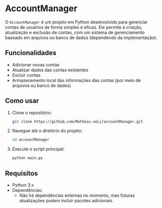 # AccountManager

O `AccountManager` é um projeto em Python desenvolvido para gerenciar contas de usuários de forma simples e eficaz. Ele permite a criação, atualização e exclusão de contas, com um sistema de gerenciamento baseado em arquivos ou banco de dados (dependendo da implementação).

## Funcionalidades

- Adicionar novas contas
- Atualizar dados das contas existentes
- Excluir contas
- Armazenamento local das informações das contas (por meio de arquivos ou banco de dados)

## Como usar

1. Clone o repositório:
   ```bash
   git clone https://github.com/Mathesu-veLi/accountManager.git
   ```

2. Navegue até o diretório do projeto:
   ```bash
   cd accountManager
   ```

3. Execute o script principal:
   ```bash
   python main.py
   ```

## Requisitos

- Python 3.x
- Dependências:
  - Não há dependências externas no momento, mas futuras atualizações podem incluir pacotes adicionais.

